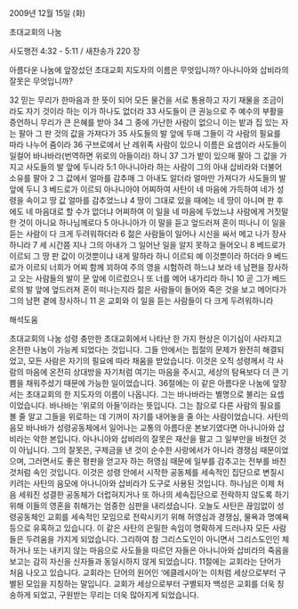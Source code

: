 2009년 12월 15일 (화)

초대교회의 나눔



사도행전 4:32 - 5:11 / 새찬송가 220 장


아름다운 나눔에 앞장섰던 초대교회 지도자의 이름은 무엇입니까? 
아나니아와 삽비라의 잘못은 무엇입니까?  

32 믿는 무리가 한마음과 한 뜻이 되어 모든 물건을 서로 통용하고 자기 재물을 조금이라도 자기 것이라 하는 이가 하나도 없더라 33 사도들이 큰 권능으로 주 예수의 부활을 증언하니 무리가 큰 은혜를 받아 34 그 중에 가난한 사람이 없으니 이는 밭과 집 있는 자는 팔아 그 판 것의 값을 가져다가 35 사도들의 발 앞에 두매 그들이 각 사람의 필요를 따라 나누어 줌이라 36 구브로에서 난 레위족 사람이 있으니 이름은 요셉이라 사도들이 일컬어 바나바라(번역하면 위로의 아들이라) 하니 37 그가 밭이 있으매 팔아 그 값을 가지고 사도들의 발 앞에 두니라 5:1 아나니아라 하는 사람이 그의 아내 삽비라와 더불어 소유를 팔아 2 그 값에서 얼마를 감추매 그 아내도 알더라 얼마만 가져다가 사도들의 발 앞에 두니 3 베드로가 이르되 아나니아야 어찌하여 사탄이 네 마음에 가득하여 네가 성령을 속이고 땅 값 얼마를 감추었느냐 4 땅이 그대로 있을 때에는 네 땅이 아니며 판 후에도 네 마음대로 할 수가 없더냐 어찌하여 이 일을 네 마음에 두었느냐 사람에게 거짓말한 것이 아니요 하나님께로다 5 아나니아가 이 말을 듣고 엎드러져 혼이 떠나니 이 일을 듣는 사람이 다 크게 두려워하더라 6 젊은 사람들이 일어나 시신을 싸서 메고 나가 장사하니라 7 세 시간쯤 지나 그의 아내가 그 일어난 일을 알지 못하고 들어오니 8 베드로가 이르되 그 땅 판 값이 이것뿐이냐 내게 말하라 하니 이르되 예 이것뿐이라 하더라 9 베드로가 이르되 너희가 어찌 함께 꾀하여 주의 영을 시험하려 하느냐 보라 네 남편을 장사하고 오는 사람들의 발이 문 앞에 이르렀으니 또 너를 메어 내가리라 하니 10 곧 그가 베드로의 발 앞에 엎드러져 혼이 떠나는지라 젊은 사람들이 들어와 죽은 것을 보고 메어다가 그의 남편 곁에 장사하니 11 온 교회와 이 일을 듣는 사람들이 다 크게 두려워하니라

해석도움





초대교회의 나눔  성령 충만한 초대교회에서 나타난 한 가지 현상은 이기심이 사라지고 온전한 나눔이 가능케 되었다는 것입니다. 그들 안에서는 핍절의 문제가 완전히 해결되었고, 모든 사람은 자기의 필요에 따라 채움을 받았습니다. 이것은 오직 성령께서 각 사람의 마음에 온전히 상대방을 자기처럼 여기는 마음을 주시고, 세상의 탐욕보다 더 큰 기쁨을 채워주셨기 때문에 가능한 일이었습니다. 36절에는 이 같은 아름다운 나눔에 앞장서는 초대교회의 한 지도자의 이름이 나옵니다. 그는 바나바라는 별명으로 불리는 요셉이었습니다. 바나바는 ‘위로의 아들’이라는 뜻입니다. 그는 참으로 다른 사람의 필요를 볼 줄 알고 그들을 위로하는 데 기꺼이 자기를 내어놓을 줄 아는 사람이었습니다.               사탄의 음모  바나바가 성령공동체에서 일어나는 교통의 아름다운 본보기였다면 아나니아와 삽비라는 악한 본입니다. 아나니아와 삽비라의 잘못은 재산을 팔고 그 일부만을 바쳤던 것이 아닙니다. 그의 잘못은, 구제금을 낸 것이 순수한 사랑에서가 아니라 경쟁심 때문이었으며, 그러면서도 좋은 평판을 얻고자 하는 허영심 때문에 일부를 감추고는 전부를 바친 것처럼 속인 것입니다. 이것은 성령 안에서 시작한 공동체를 세속적인 집단으로 변질시키려는 사탄의 음모에 아나니아와 삽비라가 도구로 사용된 것입니다. 하나님은 이제 처음 세워진 성결한 공동체가 더럽혀지거나 또 하나의 세속집단으로 전락하지 않도록 하기 위해 이들의 영혼을 취해가는 엄중한 심판을 내리셨습니다. 오늘도 사탄은 끊임없이 성령공동체인 교회를 세속적인 모임으로 전락시키기 위해 허영심과 경쟁심, 물욕과 명예욕 등으로 유혹하고 있습니다. 이 같은 사탄의 은밀한 속임이 명확하게 드러나자 모든 사람들은 두려움을 가지게 되었습니다. 그리하여 참 그리스도인이 아니면서 그리스도인인 체하거나 또는 내키지 않는 마음으로 사도들을 따르던 자들은 아나니아와 삽비라의 죽음을 보고는 감히 자신을 신자들과 동일시하지 않게 되었습니다. 11절에는 교회라는 단어가 처음 나오고 있습니다. 교회라는 단어의 원어인 ‘에클레시아’는 이처럼 세상으로부터 구별된 모임을 지칭하는 말입니다. 교회가 세상으로부터 구별되자 백성은 교회를 더욱 칭송하게 되었고, 구원받는 무리는 더욱 많아지게 되었습니다.